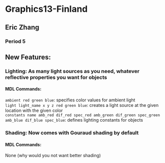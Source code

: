 # Graphics13-Finland

## Eric Zhang
### Period 5

## New Features:
### Lighting: As many light sources as you need, whatever reflective properties you want for objects
#### MDL Commands:
`ambient red green blue`: specifies color values for ambient light
<br>
`light light_name x y z red green blue`: creates a light source at the given location with the given color
<br>
`constants name amb_red dif_red spec_red amb_green dif_green spec_green amb_blue dif_blue spec_blue`: defines lighting constants for objects
### Shading: Now comes with Gouraud shading by default
#### MDL Commands:
None (why would you not want better shading)
